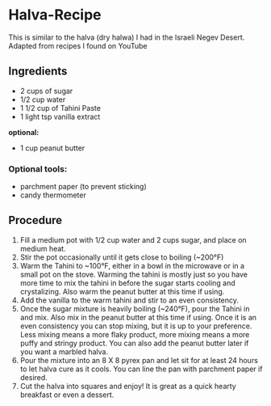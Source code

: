 # Halva-Recipe
This is similar to the halva (dry halwa) I had in the Israeli Negev Desert.  
Adapted from recipes I found on YouTube

## Ingredients  
- 2 cups of sugar
- 1/2 cup water
- 1 1/2 cup of Tahini Paste
- 1 light tsp vanilla extract  

__optional:__  
- 1 cup peanut butter

### Optional tools:  
- parchment paper (to prevent sticking)
- candy thermometer

## Procedure
1. Fill a medium pot with 1/2 cup water and 2 cups sugar, and place on medium heat. 
2. Stir the pot occasionally until it gets close to boiling (~200°F)
3. Warm the Tahini to ~100°F,  either in a bowl in the microwave or in a small pot on the stove.  Warming the tahini is mostly just so you have more time to mix the tahini in before the sugar starts cooling and crystalizing. Also warm the peanut butter at this time if using. 
4. Add the vanilla to the warm tahini and stir to an even consistency.  
5. Once the sugar mixture is heavily boiling (~240°F), pour the Tahini in and mix. Also mix in the peanut butter at this time if using. Once it is an even consistency you can stop mixing, but it is up to your preference. Less mixing means a more flaky product, more mixing means a more puffy and stringy product. You can also add the peanut butter later if you want a marbled halva.  
6. Pour the mixture into an 8 X 8 pyrex pan and let sit for at least 24 hours to let halva cure as it cools. You can line the pan with parchment paper if desired.   
7. Cut the halva into squares and enjoy! It is great as a quick hearty breakfast or even a dessert.  

